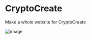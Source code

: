 # CryptoCreate
Make a whole website for CryptoCreate

![image](https://user-images.githubusercontent.com/73163003/135760967-49b60365-2568-49bf-ba00-d17e1e663660.png)
